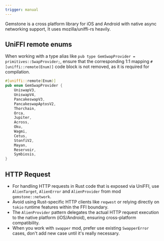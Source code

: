 ```yaml
---
trigger: manual
---
```


Gemstone is a cross platform library for iOS and Android with native async networking support, It uses mozilla/uniffi-rs heavily.


## UniFFI remote enums

When working with a type alias like `pub type GemSwapProvider = primitives::SwapProvider;`, ensure that the corresponding 1:1 mapping `#[uniffi::remote(Enum)]` code block is not removed, as it is required for compilation.

```rust
#[uniffi::remote(Enum)]
pub enum GemSwapProvider {
    UniswapV3,
    UniswapV4,
    PancakeswapV3,
    PancakeswapAptosV2,
    Thorchain,
    Orca,
    Jupiter,
    Across,
    Oku,
    Wagmi,
    Cetus,
    StonfiV2,
    Mayan,
    Reservoir,
    Symbiosis,
}
```

## HTTP Request

- For handling HTTP requests in Rust code that is exposed via UniFFI, use `AlienTarget`, `AlienError` and `AlienProvider` from mod
`gemstone::network`. 
- Avoid using Rust-specific HTTP clients like `reqwest` or relying directly on `tokio` runtime features within the FFI boundary. 
- The `AlienProvider` pattern delegates the actual HTTP request execution to the native platform (iOS/Android), ensuring cross-platform compatibility.
- When you work with `swapper` mod, prefer use existing `SwapperError` cases, don't add new case until it's really necessary.